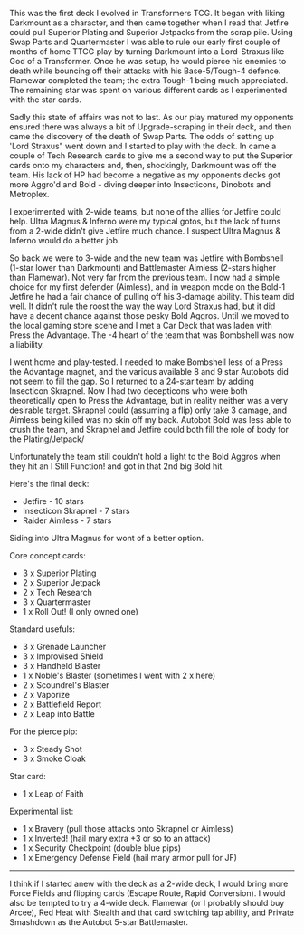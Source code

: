 This was the first deck I evolved in Transformers TCG. It began with liking Darkmount as a character, and then came together when I read that Jetfire could pull Superior Plating and Superior Jetpacks from the scrap pile. Using Swap Parts and Quartermaster I was able to rule our early first couple of months of home TTCG play by turning Darkmount into a Lord-Straxus like God of a Transformer. Once he was setup, he would pierce his enemies to death while bouncing off their attacks with his Base-5/Tough-4 defence. Flamewar completed the team; the extra Tough-1 being much appreciated. The remaining star was spent on various different cards as I experimented with the star cards.

Sadly this state of affairs was not to last. As our play matured my opponents ensured there was always a bit of Upgrade-scraping in their deck, and then came the discovery of the death of Swap Parts. The odds of setting up 'Lord Straxus" went down and I started to play with the deck. In came a couple of Tech Research cards to give me a second way to put the Superior cards onto my characters and, then, shockingly, Darkmount was off the team. His lack of HP had become a negative as my opponents decks got more Aggro'd and Bold - diving deeper into Insecticons, Dinobots and Metroplex.

I experimented with 2-wide teams, but none of the allies for Jetfire could help. Ultra Magnus & Inferno were my typical gotos, but the lack of turns from a 2-wide didn't give Jetfire much chance. I suspect Ultra Magnus & Inferno would do a better job.

So back we were to 3-wide and the new team was Jetfire with Bombshell (1-star lower than Darkmount) and Battlemaster Aimless (2-stars higher than Flamewar). Not very far from the previous team. I now had a simple choice for my first defender (Aimless), and in weapon mode on the Bold-1 Jetfire he had a fair chance of pulling off his 3-damage ability. This team did well. It didn't rule the roost the way the way Lord Straxus had, but it did have a decent chance against those pesky Bold Aggros. Until we moved to the local gaming store scene and I met a Car Deck that was laden with Press the Advantage. The -4 heart of the team that was Bombshell was now a liability.

I went home and play-tested. I needed to make Bombshell less of a Press the Advantage magnet, and the various available 8 and 9 star Autobots did not seem to fill the gap. So I returned to a 24-star team by adding Insecticon Skrapnel. Now I had two decepticons who were both theoretically open to Press the Advantage, but in reality neither was a very desirable target. Skrapnel could (assuming a flip) only take 3 damage, and Aimless being killed was no skin off my back. Autobot Bold was less able to crush the team, and Skrapnel and Jetfire could both fill the role of body for the Plating/Jetpack/

Unfortunately the team still couldn't hold a light to the Bold Aggros when they hit an I Still Function! and got in that 2nd big Bold hit.

Here's the final deck:

* Jetfire - 10 stars
* Insecticon Skrapnel - 7 stars
* Raider Aimless - 7 stars

Siding into Ultra Magnus for wont of a better option.

Core concept cards:

* 3 x Superior Plating
* 2 x Superior Jetpack
* 2 x Tech Research
* 3 x Quartermaster
* 1 x Roll Out!   (I only owned one)

Standard usefuls:

* 3 x Grenade Launcher
* 3 x Improvised Shield
* 3 x Handheld Blaster
* 1 x Noble's Blaster (sometimes I went with 2 x here)
* 2 x Scoundrel's Blaster
* 2 x Vaporize
* 2 x Battlefield Report
* 2 x Leap into Battle

For the pierce pip:

* 3 x Steady Shot
* 3 x Smoke Cloak

Star card:

* 1 x Leap of Faith

Experimental list:

* 1 x Bravery  (pull those attacks onto Skrapnel or Aimless)
* 1 x Inverted!  (hail mary extra +3 or so to an attack)
* 1 x Security Checkpoint  (double blue pips)
* 1 x Emergency Defense Field    (hail mary armor pull for JF)

---

I think if I started anew with the deck as a 2-wide deck, I would bring more Force Fields and flipping cards (Escape Route, Rapid Conversion). I would also be tempted to try a 4-wide deck. Flamewar (or I probably should buy Arcee), Red Heat with Stealth and that card switching tap ability, and Private Smashdown as the Autobot 5-star Battlemaster. 
